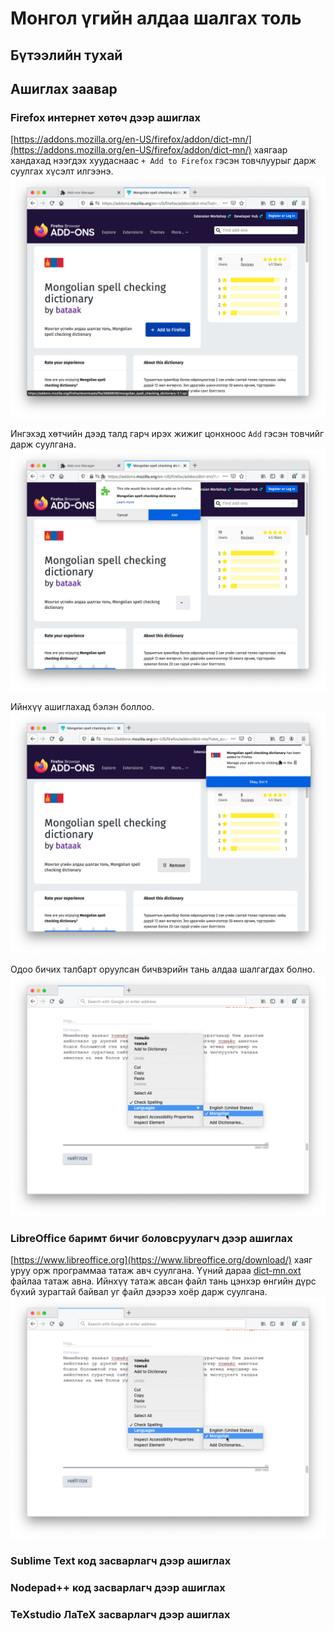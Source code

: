 # Монгол үгийн алдаа шалгах толь
## Бүтээлийн тухай

## Ашиглах заавар

### Firefox интернет хөтөч дээр ашиглах

[https://addons.mozilla.org/en-US/firefox/addon/dict-mn/](https://addons.mozilla.org/en-US/firefox/addon/dict-mn/) хаягаар хандахад нээгдэх хуудаснаас `+ Add to Firefox` гэсэн товчлуурыг дарж суулгах хүсэлт илгээнэ.
![Image of firefox-1](images/firefox-1.png)

Ингэхэд хөтчийн дээд талд гарч ирэх жижиг цонхноос `Add` гэсэн товчийг дарж суулгана.
![Image of firefox-2](images/firefox-2.png)

Ийнхүү ашиглахад бэлэн боллоо.
![firefox-3](images/firefox-3.png)

Одоо бичих талбарт оруулсан бичвэрийн тань алдаа шалгагдах болно.
![firefox-4](images/firefox-4.png)

### LibreOffice баримт бичиг боловсруулагч дээр ашиглах

[https://www.libreoffice.org](https://www.libreoffice.org/download/) хаяг уруу орж программаа татаж авч суулгана. Үүний дараа [dict-mn.oxt]() файлаа татаж авна. Ийнхүү татаж авсан файл тань цэнхэр өнгийн дүрс бүхий зурагтай байвал уг файл дээрээ хоёр дарж суулгана.
![libreoffice-1](images/firefox-4.png)


### Sublime Text код засварлагч дээр ашиглах
### Nodepad++ код засварлагч дээр ашиглах
### TeXstudio ЛаТеХ засварлагч дээр ашиглах
